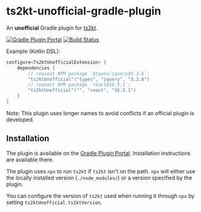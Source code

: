 # ts2kt-unofficial-gradle-plugin
An **unofficial** Gradle plugin for [ts2kt].

[![Gradle Plugin Portal][GPPBadge]][Gradle Plugin Portal]
[![Build Status][TCIBadge]][Travis CI]

Example (Kotlin DSL):
```kotlin
configure<Ts2ktUnofficialExtension> {
    dependencies {
        // request NPM package `@types/jquery@3.3.6`:
        "ts2ktUnofficial"("types", "jquery", "3.3.6")
        // request NPM package `react@16.5.1`:
        "ts2ktUnofficial"("", "react", "16.5.1")
    }
}
```

Note: This plugin uses longer names to avoid conflicts if an official plugin is
developed.

## Installation

The plugin is available on the [Gradle Plugin Portal]. Installation
instructions are available there.

The plugin uses `npx` to run `ts2kt` if `ts2kt` isn't on the path.
`npx` will either use the locally installed version (`./node_modules/`)
 or a version specified by the plugin.

You can configure the version of `ts2kt` used when running it through `npx`
 by setting `ts2ktUnofficial.ts2ktVersion`.

[ts2kt]: https://github.com/Kotlin/ts2kt
[Gradle Plugin Portal]: https://plugins.gradle.org/plugin/net.octyl.ts2kt-unofficial
[GPPBadge]: https://img.shields.io/maven-metadata/v/https/plugins.gradle.org/m2/net/octyl/ts2kt-unofficial/net.octyl.ts2kt-unofficial.gradle.plugin/maven-metadata.xml.svg?label=Gradle%20Plugin%20Portal
[Travis CI]: https://travis-ci.com/kenzierocks/ts2kt-unofficial-gradle-plugin
[TCIBadge]: https://travis-ci.com/kenzierocks/ts2kt-unofficial-gradle-plugin.svg?branch=master
